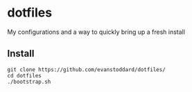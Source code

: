 # dotfiles

My configurations and a way to quickly bring up a fresh install

## Install
```
git clone https://github.com/evanstoddard/dotfiles/
cd dotfiles
./bootstrap.sh
```
